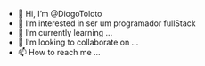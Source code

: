 - 👋 Hi, I’m @DiogoToloto
- 👀 I’m interested in ser um programador fullStack
- 🌱 I’m currently learning ...
- 💞️ I’m looking to collaborate on ...
- 📫 How to reach me ...

<!---
DiogoToloto/DiogoToloto is a ✨ special ✨ repository because its `README.md` (this file) appears on your GitHub profile.
You can click the Preview link to take a look at your changes.
--->
